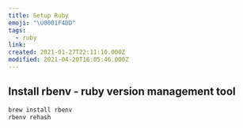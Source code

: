 ```yaml
---
title: Setup Ruby
emoji: "\U0001F4DD"
tags:
  - ruby
link:
created: 2021-01-27T22:11:10.000Z
modified: 2021-04-20T16:05:46.000Z
---
```


## Install rbenv - ruby version management tool

```sh
brew install rbenv
rbenv rehash
```
